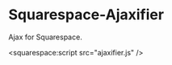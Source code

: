 Squarespace-Ajaxifier
=====================

Ajax for Squarespace.

  <squarespace:script src="ajaxifier.js" />
  <script>
    YUI().use('squarespace-ajaxifier', function(Y) {
      new Y.Squarespace.Ajaxifier({
        wrapper: 'body',
        anchors: 'a',
        delay: '300'
      });
    });
  </script> 